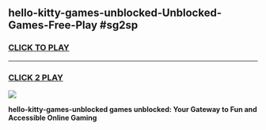 
## hello-kitty-games-unblocked-Unblocked-Games-Free-Play #sg2sp
<h3>
<a href="https://us.freeplayer.one?title=hello-kitty-games-unblocked&ref=9M">CLICK TO PLAY</a></h3>
<hr>

<h3>
<a href="https://us.freeplayer.one?title=hello-kitty-games-unblocked&ref=9M">CLICK 2 PLAY</a>
  
</h3>

<a href="https://us.freeplayer.one?title=hello-kitty-games-unblocked&ref=9M"><img src="https://clearcache.store/games.png"></a>


**hello-kitty-games-unblocked games unblocked: Your Gateway to Fun and Accessible Online Gaming**
